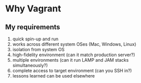 # Why Vagrant

## My requirements

1. quick spin-up and run
2. works across different system OSes (Mac, Windows, Linux)
3. isolation from system OS
4. high-fidelity environment (can it match production server?)
5. multiple environments (can it run LAMP and JAM stacks simultaneously?)
6. complete access to target environment (can you SSH in?)
7. lessons learned can be used elsewhere
